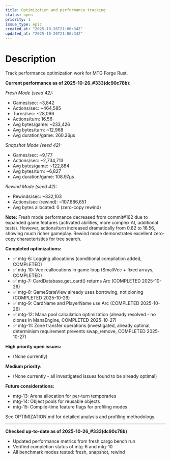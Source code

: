 ```yaml
---
title: Optimization and performance tracking
status: open
priority: 1
issue_type: epic
created_at: "2025-10-26T21:06:34Z"
updated_at: "2025-10-26T21:06:34Z"
---
```


# Description

Track performance optimization work for MTG Forge Rust.

**Current performance as of 2025-10-26_#333(dc90c78b):**

*Fresh Mode (seed 42):*
- Games/sec: ~3,842
- Actions/sec: ~464,585
- Turns/sec: ~28,066
- Actions/turn: 16.56
- Avg bytes/game: ~233,426
- Avg bytes/turn: ~12,968
- Avg duration/game: 260.36µs

*Snapshot Mode (seed 42):*
- Games/sec: ~9,177
- Actions/sec: ~2,734,713
- Avg bytes/game: ~122,884
- Avg bytes/turn: ~6,827
- Avg duration/game: 108.97µs

*Rewind Mode (seed 42):*
- Rewinds/sec: ~332,103
- Actions/sec (rewind): ~107,686,651
- Avg bytes allocated: 0 (zero-copy rewind)

**Note:** Fresh mode performance decreased from commit#162 due to expanded game features
(activated abilities, more complex AI, additional tests). However, actions/turn increased
dramatically from 0.82 to 16.56, showing much richer gameplay. Rewind mode demonstrates
excellent zero-copy characteristics for tree search.

**Completed optimizations:**
- ✅ mtg-6: Logging allocations (conditional compilation added, COMPLETED)
- ✅ mtg-10: Vec reallocations in game loop (SmallVec + fixed arrays, COMPLETED)
- ✅ mtg-7: CardDatabase.get_card() returns Arc<CardDefinition> (COMPLETED 2025-10-26)
- ✅ mtg-8: GameStateView already uses borrowing, not cloning (COMPLETED 2025-10-26)
- ✅ mtg-9: CardName and PlayerName use Arc<str> (COMPLETED 2025-10-26)
- ✅ mtg-12: Mana pool calculation optimization (already resolved - no clones in ManaEngine, COMPLETED 2025-10-27)
- ✅ mtg-11: Zone transfer operations (investigated, already optimal, determinism requirement prevents swap_remove, COMPLETED 2025-10-27)

**High priority open issues:**
- (None currently)

**Medium priority:**
- (None currently - all investigated issues found to be already optimal)

**Future considerations:**
- mtg-13: Arena allocation for per-turn temporaries
- mtg-14: Object pools for reusable objects
- mtg-15: Compile-time feature flags for profiling modes

See OPTIMIZATION.md for detailed analysis and profiling methodology.

---
**Checked up-to-date as of 2025-10-26_#333(dc90c78b)**
- Updated performance metrics from fresh cargo bench run
- Verified completion status of mtg-6 and mtg-10
- All benchmark modes tested: fresh, snapshot, rewind
